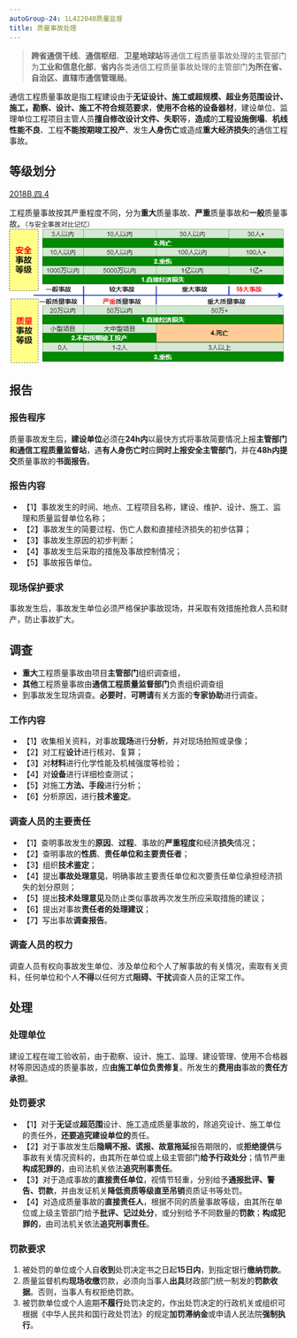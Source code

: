 ```yaml
---
autoGroup-24: 1L422040质量监督
title: 质量事故处理
---
```

> **跨省通信干线**、**通信枢纽**、**卫星地球站**等通信工程质量事故处理的主管部门为**工业和信息化部**，**省内**各类通信工程质量事故处理的主管部门**为所在省、自治区、直辖市通信管理局**。

通信工程质量事故是指工程建设由于**无证设计、施工或超规模、超业务范围设计、施工，勘察、设计、施工不符合规范要求**，**使用不合格的设备器材**，建设单位、监理单位工程项目主管人员**擅自修改设计文件、失职**等，**造成**的**工程设施倒塌**、**机线性能不良**、工程**不能按期竣工投产**、发生**人身伤亡**或造成**重大经济损失**的通信工程事故。

## 等级划分
[2018B.四.4](/2018B.四.4)

工程质量事故按其严重程度不同，分为**重大**质量事故、**严重**质量事故和**一般**质量事故。`（与安全事故对比记忆）`
![](/事故等级.png)

## 报告
### 报告程序
质量事故发生后，**建设单位**必须在**24h内**以最快方式将事故简要情况上报**主管部门和通信工程质量监督站**，遇**有人身伤亡时**应**同时上报安全主管部门**，并在**48h内提交**质量事故的**书面报告**。

### 报告内容
- 【1】事故发生的时间、地点、工程项目名称，建设、维护、设计、施工、监理和质量监督单位名称；
- 【2】事故发生的简要过程、伤亡人数和直接经济损失的初步估算；
- 【3】事故发生原因的初步判断；
- 【4】事故发生后采取的措施及事故控制情况；
- 【5】事故报告单位。

### 现场保护要求
事故发生后，事故发生单位必须严格保护事故现场，并采取有效措施抢救人员和财产，防止事故扩大。

## 调查
- **重大**工程质量事故由项目**主管部门**组织调查组，
- **其他**工程质量事故由**通信工程质量监督部门**负责组织调查组
- 到事故发生现场调查。**必要时**，**可聘请**有关方面的**专家协助**进行调查。

### 工作内容
- 【1】收集相关资料，对事故**现场**进行**分析**，并对现场拍照或录像；
- 【2】对工程**设计**进行核对、复算；
- 【3】对**材料**进行化学性能及机械强度等检验；
- 【4】对**设备**进行详细检查测试；
- 【5】对施工**方法、手段**进行分析；
- 【6】分析原因，进行**技术鉴定**。

### 调查人员的主要责任
- 【1】查明事故发生的**原因**、**过程**、事故的**严重程度**和经济**损失**情况；
- 【2】查明事故的**性质**、**责任单位和主要责任者**；
- 【3】组织**技术鉴定**；
- 【4】提出**事故处理意见**，明确事故主要责任单位和次要责任单位承担经济损失的划分原则；
- 【5】提出**技术处理意见**及防止类似事故再次发生所应采取措施的建议；
- 【6】提出对事故**责任者的处理建议**；
- 【7】写出事故**调查报告**。

### 调查人员的权力
调查人员有权向事故发生单位、涉及单位和个人了解事故的有关情况，索取有关资料，任何单位和个人**不得**以任何方式**阻碍、干扰**调查人员的正常工作。

## 处理
### 处理单位
建设工程在竣工验收前，由于勘察、设计、施工、监理、建设管理、使用不合格器材等原因造成的质量事故，应**由施工单位负责修复**。所发生的**费用由**事故的**责任方承担**。

### 处罚要求
- 【1】对于**无证**或**超范围**设计、施工造成质量事故的，除追究设计、施工单位的责任外，**还要追究建设单位的**责任。
- 【2】对于事故发生后**隐瞒不报、谎报、故意拖延**报告期限的，或**拒绝提供**与事故有关情况资料的，由其所在单位或上级主管部门**给予行政处分**；情节严重**构成犯罪的**，由司法机关依法**追究刑事责任**。
- 【3】对于造成事故的**直接责任单位**，视情节轻重，分别给予**通报批评、警告、罚款**，并由发证机关**降低资质等级直至吊销**资质证书等处罚。
- 【4】对造成质量事故的**直接责任人**，根据不同的质量事故等级，由其所在单位或上级主管部门给予**批评、记过处分**，或分别给予不同数量的**罚款**；**构成犯罪的**，由司法机关依法**追究刑事责任**。

### 罚款要求
1. 被处罚的单位或个人自**收到**处罚决定书之日起**15日内**，到指定银行**缴纳罚款**。
2. 质量监督机构**现场收缴**罚款，必须向当事人**出具**财政部门统一制发的**罚款收据**。否则，当事人有权拒绝罚款。
3. 被罚款单位或个人逾期**不履行**处罚决定的，作出处罚决定的行政机关或组织可根据《中华人民共和国行政处罚法》的规定**加罚滞纳金**或申请人民法院**强制执行**。